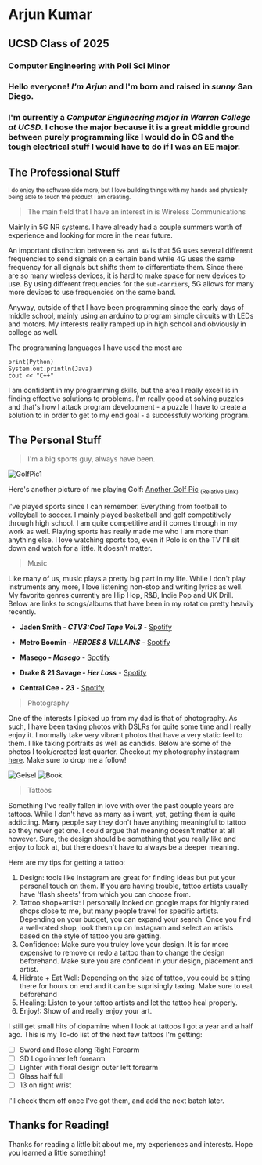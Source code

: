 # Arjun Kumar
## UCSD Class of 2025
### Computer Engineering with Poli Sci Minor


### **Hello everyone!** *I'm Arjun* and I'm born and **raised in _sunny_ San Diego**. 
### I'm currently a ***Computer Engineering major in Warren College at UCSD***. I chose the major because it is a great middle ground between purely programming like I would do in CS and the tough electrical stuff I would have to do if I was an EE major. 

## The Professional Stuff

<sub>I do enjoy the software side more, but I love building things with my hands and physically being able to touch the product I am creating.</sub>
> The main field that I have an interest in is Wireless Communications

Mainly in 5G NR systems. I have already had a couple summers worth of experience and looking for more in the near future. 

An important distinction between `5G and 4G` is that 5G uses several different frequencies to send signals on a certain band while 4G uses the same frequency for all signals but shifts them to differentiate them. Since there are so many wireless devices, it is hard to make space for new devices to use. By using different frequencies for the `sub-carriers`, 5G allows for many more devices to use frequencies on the same band.

Anyway, outside of that I have been programming since the early days of middle school, mainly using an arduino to program simple circuits with LEDs and motors. My interests really ramped up in high school and obviously in college as well.  

The programming languages I have used the most are 
```
print(Python)
System.out.println(Java)
cout << "C++"
```
I am confident in my programming skills, but the area I really excell is in finding effective solutions to problems. I'm really good at solving puzzles and that's how I attack program development - a puzzle I have to create a solution to in order to get to my end goal - a successfuly working program. 

## The Personal Stuff

>I'm a big sports guy, always have been. 

![GolfPic1](HP-3.jpg) 

Here's another picture of me playing Golf: [Another Golf Pic](./HP-4.jpg)       <sub>(Relative Link)</sub>

I've played sports since I can remember. Everything from football to volleyball to soccer. I mainly played basketball and golf competitively through high school. I am quite competitive and it comes through in my work as well. Playing sports has really made me who I am more than anything else. I love watching sports too, even if Polo is on the TV I'll sit down and watch for a little. It doesn't matter. 

>Music

Like many of us, music plays a pretty big part in my life. While I don't play instruments any more, I love listening non-stop and writing lyrics as well. My favorite genres currently are Hip Hop, R&B, Indie Pop and UK Drill. Below are links to songs/albums that have been in my rotation pretty heavily recently. 

- **Jaden Smith - _CTV3:Cool Tape Vol.3_** - [Spotify](https://open.spotify.com/album/2NuZ1TloomufyKf57ZLBQn?si=bI-MedOMRnSUJohv8Ut3Hg&dd=1&nd=1)

- **Metro Boomin - _HEROES & VILLAINS_** - [Spotify](https://open.spotify.com/album/7txGsnDSqVMoRl6RQ9XyZP?si=b-FtqC0cRxWzPpS9E9aMwg&dd=1&nd=1)

- **Masego - _Masego_** - [Spotify](https://open.spotify.com/album/2Og05vfN0U9RcT4mLeOW9S?si=PqGmrruLRFur7e39QbkUTA&dd=1&nd=1)

- **Drake & 21 Savage - _Her Loss_** - [Spotify](https://open.spotify.com/album/5MS3MvWHJ3lOZPLiMxzOU6?si=DNhwc-YhTay_pWmmTQeSXA&dd=1&nd=1)

- **Central Cee - _23_** - [Spotify](https://open.spotify.com/album/0SakL2ra5Cik5yQgKQBHGp?si=Vo0ajfbuTsiiAcEBrISbaw&dd=1&nd=1)

>Photography

One of the interests I picked up from my dad is that of photography. As such, I have been taking photos with DSLRs for quite some time and I really enjoy it. I normally take very vibrant photos that have a very static feel to them. I like taking portraits as well as candids. Below are some of the photos I took/created last quarter. Checkout my photography instagram [here](https://www.instagram.com/akphotography_13/?igshid=YmMyMTA2M2Y%3D). Make sure to drop me a follow!

![Geisel](Portfolio2-9.jpg)  ![Book](Portfolio2.jpg)

> Tattoos

Something I've really fallen in love with over the past couple years are tattoos. While I don't have as many as i want, yet, getting them is quite addicting. Many people say they don't have anything meaningful to tattoo so they never get one. I could argue that meaning doesn't matter at all however. Sure, the design should be something that you really like and enjoy to look at, but there doesn't have to always be a deeper meaning. 

Here are my tips for getting a tattoo:
1. Design: tools like Instagram are great for finding ideas but put your personal touch on them. If you are having trouble, tattoo artists usually have 'flash sheets' from which you can choose from. 
2. Tattoo shop+artist: I personally looked on google maps for highly rated shops close to me, but many people travel for specific artists. Depending on your budget, you can expand your search. Once you find a well-rated shop, look them up on Instagram and select an artists based on the style of tattoo you are getting. 
3. Confidence: Make sure you truley love your design. It is far more expensive to remove or redo a tattoo than to change the design beforehand. Make sure you are confident in your design, placement and artist. 
4. Hidrate + Eat Well: Depending on the size of tattoo, you could be sitting there for hours on end and it can be suprisingly taxing. Make sure to eat beforehand
5. Healing: Listen to your tattoo artists and let the tattoo heal properly.
6. Enjoy!: Show of and really enjoy your art. 

I still get small hits of dopamine when I look at tattoos I got a year and a half ago. 
This is my To-do list of the next few tattoos I'm getting:

- [ ]  Sword and Rose along Right Forearm
- [ ]  SD Logo inner left forearm
- [ ]  Lighter with floral design outer left forearm
- [ ]  Glass half full 
- [ ]  13 on right wrist

I'll check them off once I've got them, and add the next batch later. 


## Thanks for Reading!
Thanks for reading a little bit about me, my experiences and interests. Hope you learned a little something!